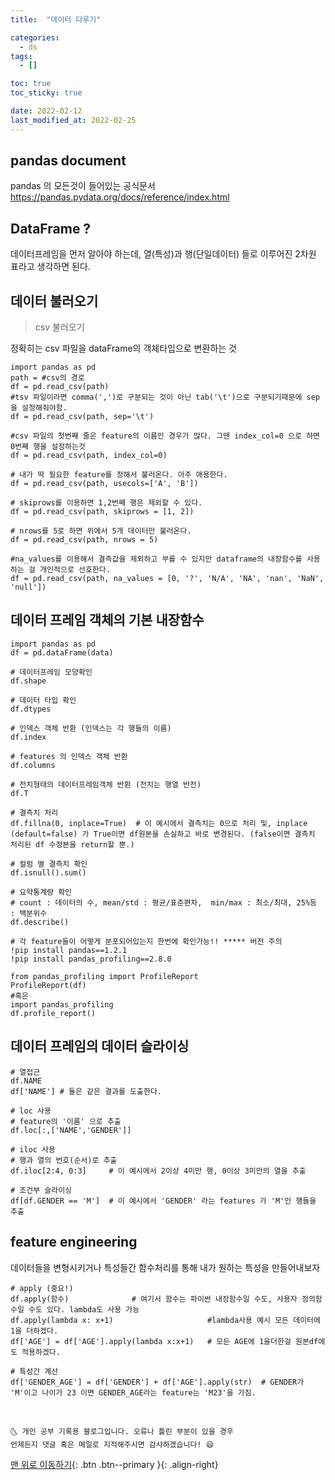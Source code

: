 ```yaml
---
title:  "데이터 다루기"

categories:
  - ds
tags:
  - []

toc: true
toc_sticky: true

date: 2022-02-12
last_modified_at: 2022-02-25
---
```

## pandas document

pandas 의 모든것이 들어있는 공식문서  
https://pandas.pydata.org/docs/reference/index.html

## DataFrame ?

데이터프레임을 먼저 알아야 하는데, 열(특성)과 행(단일데이터) 들로 이루어진 2차원 표라고 생각하면 된다.

## 데이터 불러오기
> csv 불러오기

정확히는 csv 파일을 dataFrame의 객체타입으로 변환하는 것
~~~
import pandas as pd
path = #csv의 경로
df = pd.read_csv(path)
#tsv 파일이라면 comma(',')로 구분되는 것이 아닌 tab('\t')으로 구분되기때문에 sep을 설정해줘야함.
df = pd.read_csv(path, sep='\t')

#csv 파일의 첫번째 줄은 feature의 이름인 경우가 많다. 그땐 index_col=0 으로 하면 0번째 행을 설정하는것
df = pd.read_csv(path, index_col=0)

# 내가 딱 필요한 feature를 정해서 불러온다. 아주 애용한다.
df = pd.read_csv(path, usecols=['A', 'B'])  

# skiprows를 이용하면 1,2번째 행은 제외할 수 있다.
df = pd.read_csv(path, skiprows = [1, 2])

# nrows를 5로 하면 위에서 5개 데이터만 불러온다.
df = pd.read_csv(path, nrows = 5)

#na_values를 이용해서 결측값을 제외하고 부를 수 있지만 dataframe의 내장함수를 사용하는 걸 개인적으로 선호한다.
df = pd.read_csv(path, na_values = [0, '?', 'N/A', 'NA', 'nan', 'NaN', 'null'])
~~~

## 데이터 프레임 객체의 기본 내장함수
~~~
import pandas as pd
df = pd.dataFrame(data)

# 데이터프레임 모양확인
df.shape

# 데이터 타입 확인
df.dtypes

# 인덱스 객체 반환 (인덱스는 각 행들의 이름)
df.index

# features 의 인덱스 객체 반환
df.columns

# 전치형태의 데이터프레임객체 반환 (전치는 행열 반전)
df.T

# 결측치 처리
df.fillna(0, inplace=True)  # 이 예시에서 결측치는 0으로 처리 및, inplace (default=false) 가 True이면 df원본을 손실하고 바로 변경된다. (false이면 결측치 처리된 df 수정본을 return할 뿐.)

# 컬럼 별 결측치 확인
df.isnull().sum()

# 요약통계량 확인
# count : 데이터의 수, mean/std : 평균/표준편차,  min/max : 최소/최대, 25%등 : 백분위수
df.describe()

# 각 feature들이 어떻게 분포되어있는지 한번에 확인가능!! ***** 버전 주의
!pip install pandas==1.2.1
!pip install pandas_profiling==2.8.0

from pandas_profiling import ProfileReport
ProfileReport(df)
#혹은
import pandas_profiling
df.profile_report()
~~~
## 데이터 프레임의 데이터 슬라이싱

~~~
# 열접근
df.NAME
df['NAME'] # 둘은 같은 결과를 도출한다.

# loc 사용
# feature의 '이름' 으로 추출
df.loc[:,['NAME','GENDER']]

# iloc 사용
# 행과 열의 번호(순서)로 추출
df.iloc[2:4, 0:3]     # 이 예시에서 2이상 4미만 행, 0이상 3미만의 열을 추출

# 조건부 슬라이싱
df[df.GENDER == 'M']  # 이 예시에서 'GENDER' 라는 features 가 'M'인 행들을 추출
~~~

## feature engineering
데이터들을 변형시키거나 특성들간 함수처리를 통해 내가 원하는 특성을 만들어내보자

~~~
# apply (중요!)
df.apply(함수)              # 여기서 함수는 파이썬 내장함수일 수도, 사용자 정의함수일 수도 있다. lambda도 사용 가능
df.apply(lambda x: x+1)                     #lambda사용 예시 모든 데이터에 1을 더하겠다.
df['AGE'] = df['AGE'].apply(lambda x:x+1)   # 모든 AGE에 1을더한걸 원본df에도 적용하겠다.

# 특성간 계산
df['GENDER_AGE'] = df['GENDER'] + df['AGE'].apply(str)  # GENDER가 'M'이고 나이가 23 이면 GENDER_AGE라는 feature는 'M23'을 가짐.
~~~
<br>

    🌜 개인 공부 기록용 블로그입니다. 오류나 틀린 부분이 있을 경우
    언제든지 댓글 혹은 메일로 지적해주시면 감사하겠습니다! 😄

[맨 위로 이동하기](#){: .btn .btn--primary }{: .align-right}
